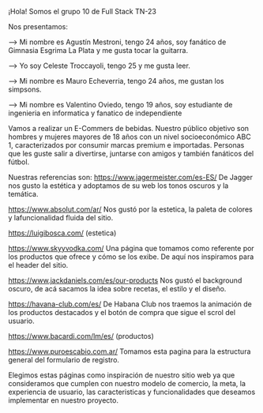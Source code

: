 ¡Hola! Somos el grupo 10 de Full Stack TN-23

Nos presentamos: 

--> Mi nombre es Agustín Mestroni, tengo 24 años, soy fanático de Gimnasia Esgrima La Plata y me gusta tocar la guitarra.

--> Yo soy Celeste Troccayoli, tengo 25 y me gusta leer.

--> Mi nombre es Mauro Echeverria, tengo 24 años, me gustan los simpsons.

--> Mi nombre es Valentino Oviedo, tengo 19 años, soy estudiante de ingenieria en informatica y fanatico de independiente



Vamos a realizar un E-Commers de bebidas. Nuestro público objetivo son hombres y mujeres mayores de 18 años con un nivel socioeconómico ABC 1, caracterizados por consumir marcas premium e importadas. Personas que les guste salir a divertirse, juntarse con amigos y también fanáticos del fútbol.


Nuestras referencias son:
https://www.jagermeister.com/es-ES/ 
De Jagger nos gusto la estética y adoptamos de su web los tonos oscuros y la temática.

https://www.absolut.com/ar/ 
Nos gustó por la estetica, la paleta de colores y lafuncionalidad fluida del sitio.

https://luigibosca.com/ (estetica)


https://www.skyyvodka.com/
Una página que tomamos como referente por los productos que ofrece y cómo se los exibe. De aquí nos inspiramos para el header del sitio.

https://www.jackdaniels.com/es/our-products
Nos gustó el background oscuro, de acá sacamos la idea sobre recetas, el estilo y  el diseño.


https://havana-club.com/es/ 
De Habana Club nos traemos la animación de los productos destacados y el botón de compra que sigue el scrol del usuario.

https://www.bacardi.com/lm/es/  (productos)


https://www.puroescabio.com.ar/
Tomamos esta pagina para la estructura general del formulario de registro.

Elegimos estas páginas como inspiración de nuestro sitio web ya que consideramos que cumplen con nuestro modelo de comercio, la meta, la experiencia de usuario, las caracteristicas y funcionalidades que deseamos implementar en nuestro proyecto.